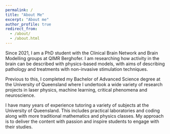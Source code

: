 ```yaml
---
permalink: /
title: "About Me"
excerpt: "About me"
author_profile: true
redirect_from: 
  - /about/
  - /about.html
---
```


Since 2021, I am a PhD student with the Clinical Brain Network and Brain Modelling groups at QIMR Berghofer. I am researching how activity in the brain can be described with physics-based models, with aims of describing pathology and treatments with non-invasive stimulation techniques. 

Previous to this, I completed my Bachelor of Advanced Science degree at the University of Queensland where I undertook a wide variety of research projects in laser physics, machine learning, critical phenomena and neuroscience. 

I have many years of experience tutoring a variety of subjects at the University of Queensland. This includes practical laboratories and coding along with more traditional mathematics and physics classes. My approach is to deliver the content with passion and inspire students to engage with their studies.


